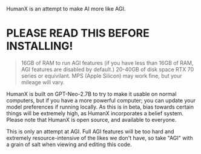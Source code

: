 HumanX is an attempt to make AI more like AGI. 
# PLEASE READ THIS BEFORE INSTALLING!

>16GB of RAM to run AGI features (if you have less than 16GB of RAM, AGI features are disabled by default.)
>20-40GB of disk space 
> RTX 70 series or equivilant. MPS (Apple Silicon) may work fine, but your mileage will vary.

HumanX is built on GPT-Neo-2.7B to try to make it usable on normal computers, but if you have a more powerful computer; you can update your model preferences if running locally.
As this is in beta, bias towards certain things will be extremely high, as HumanX incorporates a belief system. 
Please note that HumanX is open source, and available to everyone.

This is only an attempt at AGI. Full AGI features will be too hard and extremely resource-intensive of the likes we don't have, so take "AGI" with a grain of salt when viewing and editing this code.

